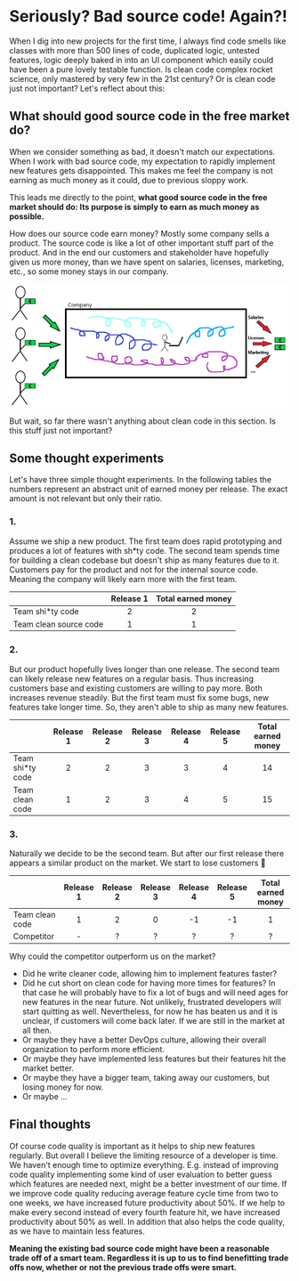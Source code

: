 # Seriously? Bad source code! Again?!

When I dig into new projects for the first time, I always find code smells like classes with more than 500 lines of code, duplicated logic, untested features, logic deeply baked in into an UI component which easily could have been a pure lovely testable function. Is clean code complex rocket science, only mastered by very few in the 21st century? Or is clean code just not important? Let's reflect about this:

## What should good source code in the free market do?

When we consider something as bad, it doesn't match our expectations. When I work with bad source code, my expectation to rapidly implement new features gets disappointed. This makes me feel the company is not earning as much money as it could, due to previous sloppy work.

This leads me directly to the point, **what good source code in the free market should do: Its purpose is simply to earn as much money as possible.**

How does our source code earn money? Mostly some company sells a product. The source code is like a lot of other important stuff part of the product. And in the end our customers and stakeholder have hopefully given us more money, than we have spent on salaries, licenses, marketing, etc., so some money stays in our company.

![code2money.png](./code2money.png)

But wait, so far there wasn't anything about clean code in this section. Is this stuff just not important?

## Some thought experiments

Let's have three simple thought experiments. In the following tables the numbers represent an abstract unit of earned money per release. The exact amount is not relevant but only their ratio.

### 1.

Assume we ship a new product. The first team does rapid prototyping and produces a lot of features with sh\*ty code. The second team spends time for building a clean codebase but doesn't ship as many features due to it. Customers pay for the product and not for the internal source code. Meaning the company will likely earn more with the first team.

|                        | Release 1 | Total earned money |
| :--------------------- | :-------: | :----------------: |
| Team shi\*ty code      |     2     |         2          |
| Team clean source code |     1     |         1          |

### 2.

But our product hopefully lives longer than one release. The second team can likely release new features on a regular basis. Thus increasing customers base and existing customers are willing to pay more. Both increases revenue steadily. But the first team must fix some bugs, new features take longer time. So, they aren't able to ship as many new features.

|                   | Release 1 | Release 2 | Release 3 | Release 4 | Release 5 | Total earned money |
| :---------------- | :-------: | :-------: | :-------: | :-------: | :-------: | :----------------: |
| Team shi\*ty code |     2     |     2     |     3     |     3     |     4     |         14         |
| Team clean code   |     1     |     2     |     3     |     4     |     5     |         15         |

### 3.

Naturally we decide to be the second team. But after our first release there appears a similar product on the market. We start to lose customers 🤯

|                 | Release 1 | Release 2 | Release 3 | Release 4 | Release 5 | Total earned money |
| :-------------- | :-------: | :-------: | :-------: | :-------: | :-------: | :----------------: |
| Team clean code |     1     |     2     |     0     |    -1     |    -1     |         1          |
| Competitor      |     -     |     ?     |     ?     |     ?     |     ?     |         ?          |

Why could the competitor outperform us on the market?

- Did he write cleaner code, allowing him to implement features faster?
- Did he cut short on clean code for having more times for features? In that case he will probably have to fix a lot of bugs and will need ages for new features in the near future. Not unlikely, frustrated developers will start quitting as well. Nevertheless, for now he has beaten us and it is unclear, if customers will come back later. If we are still in the market at all then.
- Or maybe they have a better DevOps culture, allowing their overall organization to perform more efficient.
- Or maybe they have implemented less features but their features hit the market better.
- Or maybe they have a bigger team, taking away our customers, but losing money for now.
- Or maybe ...

## Final thoughts

Of course code quality is important as it helps to ship new features regularly. But overall I believe the limiting resource of a developer is time. We haven't enough time to optimize everything. E.g. instead of improving code quality implementing some kind of user evaluation to better guess which features are needed next, might be a better investment of our time. If we improve code quality reducing average feature cycle time from two to one weeks, we have increased future productivity about 50%. If we help to make every second instead of every fourth feature hit, we have increased productivity about 50% as well. In addition that also helps the code quality, as we have to maintain less features.

**Meaning the existing bad source code might have been a reasonable trade off of a smart team. Regardless it is up to us to find benefitting trade offs now, whether or not the previous trade offs were smart.**
